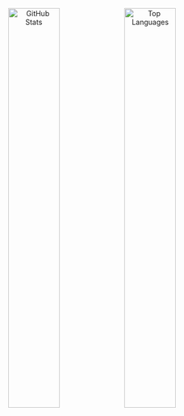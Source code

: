 <p align="center"> 
  <img src="https://github-readme-stats.vercel.app/api?username=gabrielc02&show_icons=true&title_color=F57F7F&icon_color=36C0C5&bg_color=ff00&hide_border=True&count_private=true" width="45%" alt="GitHub Stats"/>     
  <img src="https://github-readme-stats.vercel.app/api/top-langs/?username=gabrielc02&layout=compact&bg_color=ff00&title_color=F57F7F&hide_border=True&include_all_commits=true&count_private=true&hide=jupyter%20notebook&langs_count=10" width="45%" alt="Top Languages"/>
</p>

